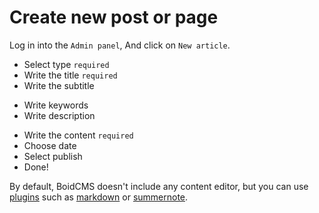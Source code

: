# Create new post or page
Log in into the `Admin panel`, And click on `New article`.

<!-- Upload image -->
- Select type `required`
- Write the title `required`
- Write the subtitle 
<!-- Select author (required) -->
- Write keywords 
- Write description 
<!-- Write categories -->
- Write the content `required`
- Choose date 
- Select publish 
- Done!




By default, BoidCMS doesn't include any content editor, but you can use [plugins](plugins) such as [markdown](plugins/markdown) or [summernote](plugins/summernote).
